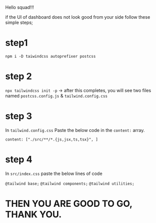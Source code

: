 Hello squad!!!

if the UI of dashboard does not look good from your side follow these simple steps;

# step1
`npm i -D taiwindcss autoprefixer postcss`

# step 2
`npx tailwindcss init -p` -> after this completes, you will see two files named `postcss.config.js` & `tailwind.config.css`

# step 3
In `tailwind.config.css`
Paste the below code in the `content:` array.

`content: ["./src/**/*.{js,jsx,ts,tsx}", ]`

# step 4
In `src/index.css` paste the below lines of code

`@tailwind base;`
`@tailwind components;`
`@tailwind utilities;`

# THEN YOU ARE GOOD TO GO, THANK YOU.